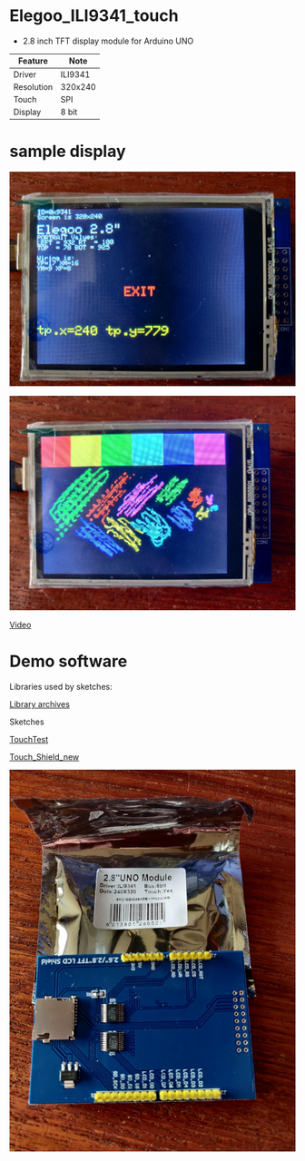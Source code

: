 # Elegoo_ILI9341_touch

* 2.8 inch TFT display module for Arduino UNO

| Feature   | Note   |
|-----------|--------|
| Driver    | ILI9341|
| Resolution| 320x240|
| Touch     | SPI    |
| Display   | 8 bit  |


# sample display

![Elegoo text](./images/Elegoo_text.jpg)

![Touch_RGB](./images/Touch_RGB.jpg)


[Video](https://youtu.be/kLCoMVaV1Vo)

# Demo software

Libraries used by sketches:

[Library archives](./libraries)

Sketches

[TouchTest](./TouchTest/TouchTest.ino)

[Touch_Shield_new](./Touch_Shield_new/Touch_Shield_new.ino)

![Board Back](./images/board_back.jpg)
